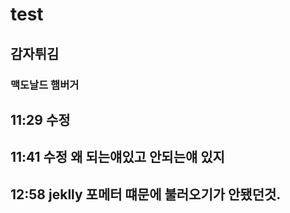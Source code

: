 # test

## 감자튀김

### 맥도날드 햄버거

## 11:29 수정

## 11:41 수정 왜 되는얘있고 안되는얘 있지

## 12:58 jeklly 포메터 떄문에 불러오기가 안됐던것.
